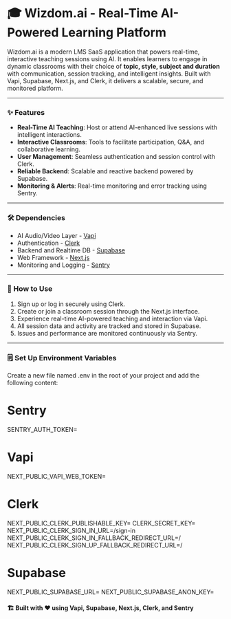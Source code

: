 # 🎓 Wizdom.ai - Real-Time AI-Powered Learning Platform  

Wizdom.ai is a modern LMS SaaS application that powers real-time, interactive teaching sessions using AI. It enables learners to engage in dynamic classrooms with their choice of **topic, style, subject and duration** with communication, session tracking, and intelligent insights. Built with Vapi, Supabase, Next.js, and Clerk, it delivers a scalable, secure, and monitored platform.

---

### ✨ Features  
- **Real-Time AI Teaching**: Host or attend AI-enhanced live sessions with intelligent interactions.  
- **Interactive Classrooms**: Tools to facilitate participation, Q&A, and collaborative learning.  
- **User Management**: Seamless authentication and session control with Clerk.  
- **Reliable Backend**: Scalable and reactive backend powered by Supabase.  
- **Monitoring & Alerts**: Real-time monitoring and error tracking using Sentry.

---

### 🛠 Dependencies  
- AI Audio/Video Layer - [Vapi](https://vapi.ai/)  
- Authentication - [Clerk](https://clerk.com/)  
- Backend and Realtime DB - [Supabase](https://supabase.com/)  
- Web Framework - [Next.js](https://nextjs.org/)  
- Monitoring and Logging - [Sentry](https://sentry.io/)  

---

### 🚀 How to Use  
1. Sign up or log in securely using Clerk.  
2. Create or join a classroom session through the Next.js interface.  
3. Experience real-time AI-powered teaching and interaction via Vapi.  
4. All session data and activity are tracked and stored in Supabase.  
5. Issues and performance are monitored continuously via Sentry.

---

### 🗒️ Set Up Environment Variables

Create a new file named .env in the root of your project and add the following content:

# Sentry
SENTRY_AUTH_TOKEN=

# Vapi
NEXT_PUBLIC_VAPI_WEB_TOKEN=

# Clerk
NEXT_PUBLIC_CLERK_PUBLISHABLE_KEY=
CLERK_SECRET_KEY=
NEXT_PUBLIC_CLERK_SIGN_IN_URL=/sign-in
NEXT_PUBLIC_CLERK_SIGN_IN_FALLBACK_REDIRECT_URL=/
NEXT_PUBLIC_CLERK_SIGN_UP_FALLBACK_REDIRECT_URL=/

# Supabase
NEXT_PUBLIC_SUPABASE_URL=
NEXT_PUBLIC_SUPABASE_ANON_KEY=

#### 🏗 Built with ❤️ using Vapi, Supabase, Next.js, Clerk, and Sentry  
